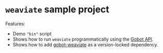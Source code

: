# `weaviate` sample project

Features:

- Demo `"bin"` script
- Shows how to run `weaviate` programmatically using the [Gobot API](https://github.com/benallfree/gobot/tree/v1.0.0-alpha.18/docs/readme.md).
- Shows how to add [gobot-weaviate](https://www.npmjs.com/package/gobot-weaviate) as a version-locked dependency.

